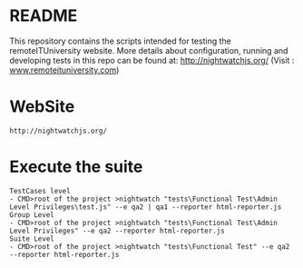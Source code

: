 # README #
This repository contains the scripts intended for testing the remoteITUniversity website.
More details about configuration, running and developing tests in this repo can be found 
at: http://nightwatchjs.org/ (Visit : www.remoteituniversity.com) 

# WebSite 
	http://nightwatchjs.org/

# Execute the suite
	TestCases level
	- CMD>root of the project >nightwatch "tests\Functional Test\Admin Level Privileges\test.js" --e qa2 | qa1 --reporter html-reporter.js
	Group Level
	- CMD>root of the project >nightwatch "tests\Functional Test\Admin Level Privileges" --e qa2 --reporter html-reporter.js
	Suite Level
	- CMD>root of the project >nightwatch "tests\Functional Test" --e qa2 --reporter html-reporter.js
	
